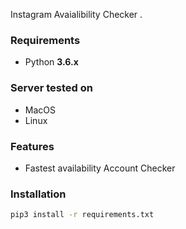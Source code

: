 
Instagram Avaialibility Checker .
  

### Requirements
* Python **3.6.x**

### Server tested on
* MacOS
* Linux

### Features
* Fastest availability Account Checker

### Installation
```sh
pip3 install -r requirements.txt
```
